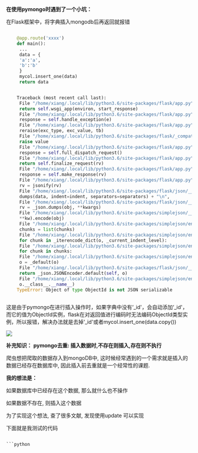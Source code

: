 **在使用pymongo时遇到了一个小坑：**

在Flask框架中，将字典插入mongodb后再返回就报错

```python

    @app.route('xxxx')
    def main():
     ...
     data = {
     'a':'a',
     'b':'b'
     }
     mycol.insert_one(data)
     return data
```

```python

    Traceback (most recent call last):
     File "/home/xiang/.local/lib/python3.6/site-packages/flask/app.py", line 2464, in __call__
     return self.wsgi_app(environ, start_response)
     File "/home/xiang/.local/lib/python3.6/site-packages/flask/app.py", line 2450, in wsgi_app
     response = self.handle_exception(e)
     File "/home/xiang/.local/lib/python3.6/site-packages/flask/app.py", line 1867, in handle_exception
     reraise(exc_type, exc_value, tb)
     File "/home/xiang/.local/lib/python3.6/site-packages/flask/_compat.py", line 39, in reraise
     raise value
     File "/home/xiang/.local/lib/python3.6/site-packages/flask/app.py", line 2447, in wsgi_app
     response = self.full_dispatch_request()
     File "/home/xiang/.local/lib/python3.6/site-packages/flask/app.py", line 1953, in full_dispatch_request
     return self.finalize_request(rv)
     File "/home/xiang/.local/lib/python3.6/site-packages/flask/app.py", line 1968, in finalize_request
     response = self.make_response(rv)
     File "/home/xiang/.local/lib/python3.6/site-packages/flask/app.py", line 2112, in make_response
     rv = jsonify(rv)
     File "/home/xiang/.local/lib/python3.6/site-packages/flask/json/__init__.py", line 370, in jsonify
     dumps(data, indent=indent, separators=separators) + "\n",
     File "/home/xiang/.local/lib/python3.6/site-packages/flask/json/__init__.py", line 211, in dumps
     rv = _json.dumps(obj, **kwargs)
     File "/home/xiang/.local/lib/python3.6/site-packages/simplejson/__init__.py", line 412, in dumps
     **kw).encode(obj)
     File "/home/xiang/.local/lib/python3.6/site-packages/simplejson/encoder.py", line 298, in encode
     chunks = list(chunks)
     File "/home/xiang/.local/lib/python3.6/site-packages/simplejson/encoder.py", line 696, in _iterencode
     for chunk in _iterencode_dict(o, _current_indent_level):
     File "/home/xiang/.local/lib/python3.6/site-packages/simplejson/encoder.py", line 652, in _iterencode_dict
     for chunk in chunks:
     File "/home/xiang/.local/lib/python3.6/site-packages/simplejson/encoder.py", line 716, in _iterencode
     o = _default(o)
     File "/home/xiang/.local/lib/python3.6/site-packages/flask/json/__init__.py", line 100, in default
     return _json.JSONEncoder.default(self, o)
     File "/home/xiang/.local/lib/python3.6/site-packages/simplejson/encoder.py", line 273, in default
     o.__class__.__name__)
    TypeError: Object of type ObjectId is not JSON serializable
    
```

这是由于pymongo在进行插入操作时，如果字典中没有‘_id'，会自动添加‘_id'，而它的值为ObjectId实例，flask在对返回值进行编码时无法编码ObjectId类型实例，所以报错，解决办法就是去掉‘_id'或者mycol.insert_one(data.copy())

![](https://img.jbzj.com/file_images/article/202012/20201205104207.jpg)

**补充知识：** **pymongo去重: 插入数据时,不存在则插入,存在则不执行**

爬虫想把爬取的数据存入到mongoDB中, 这时候经常遇到的一个需求就是插入的数据已经存在数据库中, 因此插入前去重就是一个经常性的课题.

**我的想法是：**

如果数据库中已经存在这个数据, 那么就什么也不操作

如果数据不存在, 则插入这个数据

为了实现这个想法, 查了很多文献, 发现使用update 可以实现

下面就是我测试的代码

```

```python

